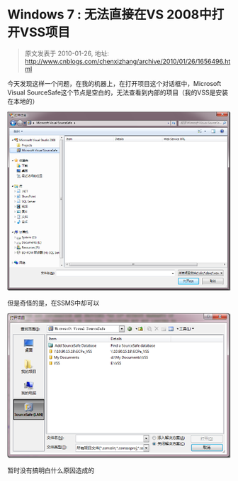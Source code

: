 # Windows 7 : 无法直接在VS 2008中打开VSS项目 
> 原文发表于 2010-01-26, 地址: http://www.cnblogs.com/chenxizhang/archive/2010/01/26/1656496.html 


今天发现这样一个问题，在我的机器上，在打开项目这个对话框中，Microsoft Visual SourceSafe这个节点是空白的，无法查看到内部的项目（我的VSS是安装在本地的）

 [![image](./images/1656496-image_thumb.png "image")](http://images.cnblogs.com/cnblogs_com/chenxizhang/WindowsLiveWriter/Windows7VS2008VSS_94E9/image_2.png) 

 但是奇怪的是，在SSMS中却可以

 [![image](./images/1656496-image_thumb_1.png "image")](http://images.cnblogs.com/cnblogs_com/chenxizhang/WindowsLiveWriter/Windows7VS2008VSS_94E9/image_4.png) 

 暂时没有搞明白什么原因造成的


